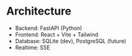 # Architecture

- Backend: FastAPI (Python)
- Frontend: React + Vite + Tailwind
- Database: SQLite (dev), PostgreSQL (future)
- Realtime: SSE
